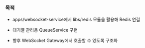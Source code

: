 ### 목적

- apps/websocket-service에서 libs/redis 모듈을 활용해 Redis 연결

- 대기열 관리용 QueueService 구현

- 향후 WebSocket Gateway에서 호출할 수 있도록 구조화
